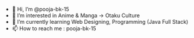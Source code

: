 - 👋 Hi, I’m @pooja-bk-15
- 👀 I’m interested in Anime & Manga -> Otaku Culture
- 🌱 I’m currently learning Web Designing, Programming (Java Full Stack)
- 📫 How to reach me : pooja-bk-15

<!---
pooja-bk-15/pooja-bk-15 is a ✨ special ✨ repository because its `README.md` (this file) appears on your GitHub profile.
You can click the Preview link to take a look at your changes.
--->
